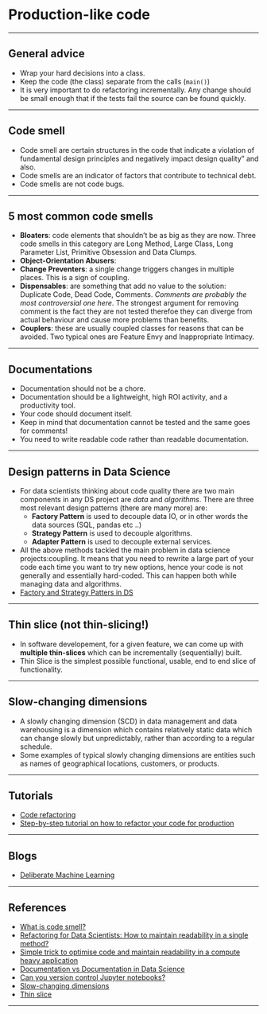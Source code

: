 # Production-like code
***

## General advice
- Wrap your hard decisions into a class.
- Keep the code (the class) separate from the calls (`main()`)
- It is very important to do refactoring incrementally. Any change should be small enough that if the tests fail the source can be found quickly. 
***

## Code smell
- Code smell are certain structures in the code that indicate a violation of fundamental design principles and negatively impact design quality” and also.
-  Code smells are an indicator of factors that contribute to technical debt.
- Code smells are not code bugs.
***

## 5 most common code smells
- **Bloaters**: code elements that shouldn’t be as big as they are now. Three code smells in this category are Long Method, Large Class, Long Parameter List, Primitive Obsession and Data Clumps.
- **Object-Orientation Abusers**:
- **Change Preventers**: a single change triggers changes in multiple places. This is a sign of coupling.
- **Dispensables**: are something that add no value to the solution: Duplicate Code, Dead Code, Comments. *Comments are probably the most controversial one here*. The strongest argument for removing comment is the fact they are not tested therefoe they can diverge from actual behaviour and cause more problems than benefits.
- **Couplers**: these are usually coupled classes for reasons that can be avoided. Two typical ones are Feature Envy and Inappropriate Intimacy. 
***

## Documentations
- Documentation should not be a chore.
- Documentation should be a lightweight, high ROI activity, and a productivity tool.
- Your code should document itself. 
- Keep in mind that documentation cannot be tested and the same goes for comments!
- You need to write readable code rather than readable documentation. 
***

## Design patterns in Data Science
- For data scientists thinking about code quality there are two main components in any DS project are *data* and *algorithms*.
There are three most relevant design patterns (there are many more) are: 
    - **Factory Pattern** is used to decouple data IO, or in other words the data sources (SQL, pandas etc ..)
    - **Strategy Pattern** is used to decouple algorithms.
    - **Adapter Pattern** is used to decouple external services.
- All the above methods tackled the main problem in data science projects:coupling. It means that you need to rewrite a large part of your code each time you want to try new options, hence your code is not generally and essentially hard-coded. This can happen both while managing data and  algorithms.
- [Factory and Strategy Patters in DS](https://github.com/kyaiooiayk/Awesome-Python-Programming-Notes/blob/main/tutorials/Design_And_Architecture_Patterns/tutorials/Factory%20and%20Strategy%20Patterns%20in%20DS.ipynb)
***

## Thin slice (not thin-slicing!)
- In software developement, for a given feature, we can come up with **multiple thin-slices** which can be incrementally (sequentially) built. 
- Thin Slice is the simplest possible functional, usable, end to end slice of functionality.
***

## Slow-changing dimensions
- A slowly changing dimension (SCD) in data management and data warehousing is a dimension which contains relatively static data which can change slowly but unpredictably, rather than according to a regular schedule.
- Some examples of typical slowly changing dimensions are entities such as names of geographical locations, customers, or products.
***

## Tutorials
- [Code refactoring](https://github.com/kyaiooiayk/Awesome-Python-Programming-Notes/blob/main/tutorials/Production-grade%20code/Code%20refactoring.ipynb)
- [Step-by-step tutorial on how to refactor your code for production](https://github.com/xLaszlo/CQ4DS-notebook-sklearn-refactoring-exercise/tree/master)
***

## Blogs
- [Deliberate Machine Learning](https://laszlo.substack.com)
***

## References
- [What is code smell?](https://laszlo.substack.com/p/what-is-a-code-smell-and-what-can)
- [Refactoring for Data Scientists: How to maintain readability in a single method?](https://laszlo.substack.com/p/refactoring-for-data-scientists-how)
- [Simple trick to optimise code and maintain readability in a compute heavy application](https://laszlo.substack.com/p/simple-trick-to-optimise-code-and)
- [Documentation vs Documentation in Data Science](https://laszlo.substack.com/p/documentation-vs-documentation-in)
- [Can you version control Jupyter notebooks?](https://laszlo.substack.com/p/can-you-version-control-jupyter-notebooks)
- [Slow-changing dimensions](https://en.wikipedia.org/wiki/Slowly_changing_dimension)
- [Thin slice](https://blog.xnsio.com/2009/05/03/thin-slice/)
***